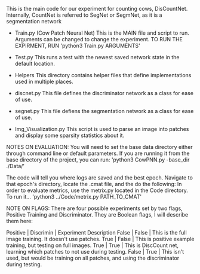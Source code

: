 This is the main code for our experiment for counting cows, DisCountNet. Internally, CountNet is referred to SegNet or SegmNet, as it is a segmentation network

- Train.py (Cow Patch Neural Net)
  This is the MAIN file and script to run. Arguments can be changed to change the experiment.
  TO RUN THE EXPIRMENT, RUN 'python3 Train.py ARGUMENTS'
- Test.py
  This runs a test with the newest saved network state in the default location.

- Helpers
  This directory contains helper files that define implementations used in multiple places.

- discnet.py
  This file defines the discriminator network as a class for ease of use.
- segnet.py
  This file defiens the segmentation network as a class for ease of use.

- Img_Visualization.py
  This script is used to parse an image into patches and display some sparsity statistics about it.


NOTES ON EVALUATION:
You will need to set the base data directory either through command line or default parameters. If you are running it from the base directory of the project, you can run: 'python3 CowPNN.py -base_dir ./Data/'

The code will tell you where logs are saved and the best epoch. Navigate to that epoch's directory, locate the .cmat file, and the do the following:
In order to evaluate metrics, use the metrix.py located in the Code directory. To run it... 'python3 ../Code/metrix.py PATH_TO_CMAT'

NOTE ON FLAGS:
There are four possible experiments set by two flags, Positive Training and Discriminator. They are Boolean flags, I will describe them here:

Positive | Discrimin | Experiment Description
False    | False     | This is the full image training. It doesn't use patches.
True     | False     | This is positive example training, but testing on full images.
True     | True      | This is DiscCount net, learning which patches to not use during testing.
False    | True      | This isn't used, but would be training on all patches, and using the discriminator during testing.
